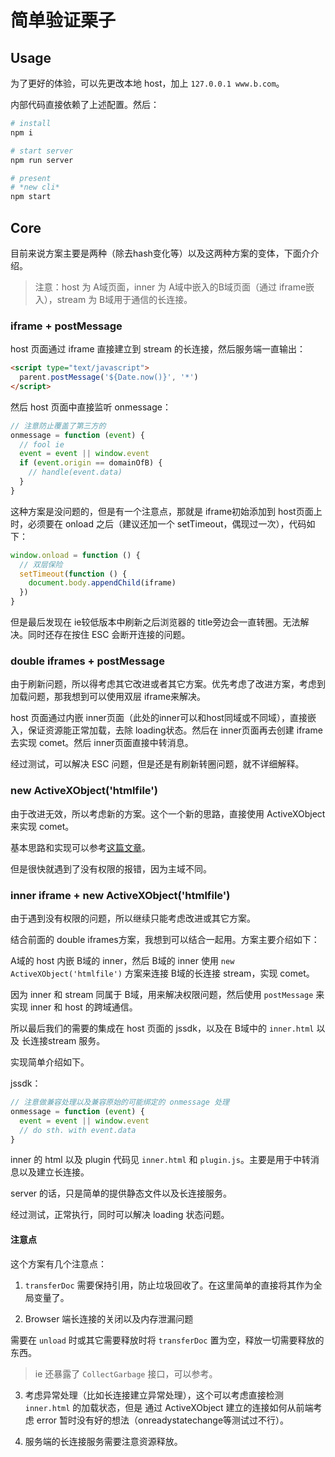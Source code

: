 # 简单验证栗子

## Usage

为了更好的体验，可以先更改本地 host，加上 `127.0.0.1 www.b.com`。

内部代码直接依赖了上述配置。然后：

```sh
# install
npm i

# start server
npm run server

# present
# *new cli*
npm start
```

## Core

目前来说方案主要是两种（除去hash变化等）以及这两种方案的变体，下面介介绍。

> 注意：host 为 A域页面，inner 为 A域中嵌入的B域页面（通过 iframe嵌入），stream 为 B域用于通信的长连接。

### iframe + postMessage

host 页面通过 iframe 直接建立到 stream 的长连接，然后服务端一直输出：

```html
<script type="text/javascript">
  parent.postMessage('${Date.now()}', '*') 
</script>
```

然后 host 页面中直接监听 onmessage：

```javascript
// 注意防止覆盖了第三方的
onmessage = function (event) {
  // fool ie
  event = event || window.event
  if (event.origin == domainOfB) {
    // handle(event.data)
  }
}
```

这种方案是没问题的，但是有一个注意点，那就是 iframe初始添加到 host页面上时，必须要在 onload 之后（建议还加一个 setTimeout，偶现过一次），代码如下：

```javascript
window.onload = function () {
  // 双层保险
  setTimeout(function () {
    document.body.appendChild(iframe)
  })
}
```

但是最后发现在 ie较低版本中刷新之后浏览器的 title旁边会一直转圈。无法解决。同时还存在按住 ESC 会断开连接的问题。

### double iframes + postMessage

由于刷新问题，所以得考虑其它改进或者其它方案。优先考虑了改进方案，考虑到加载问题，那我想到可以使用双层 iframe来解决。

host 页面通过内嵌 inner页面（此处的inner可以和host同域或不同域），直接嵌入，保证资源能正常加载，去除 loading状态。然后在 inner页面再去创建 iframe去实现 comet。然后 inner页面直接中转消息。

经过测试，可以解决 ESC 问题，但是还是有刷新转圈问题，就不详细解释。

### new ActiveXObject('htmlfile')

由于改进无效，所以考虑新的方案。这个一个新的思路，直接使用 ActiveXObject 来实现 comet。

基本思路和实现可以参考[这篇文章](http://cometdaily.com/2007/11/18/ie-activexhtmlfile-transport-part-ii/)。

但是很快就遇到了没有权限的报错，因为主域不同。

### inner iframe + new ActiveXObject('htmlfile')

由于遇到没有权限的问题，所以继续只能考虑改进或其它方案。

结合前面的 double iframes方案，我想到可以结合一起用。方案主要介绍如下：

A域的 host 内嵌 B域的 inner，然后 B域的 inner 使用 `new ActiveXObject('htmlfile')` 方案来连接 B域的长连接 stream，实现 comet。

因为 inner 和 stream 同属于 B域，用来解决权限问题，然后使用 `postMessage` 来实现 inner 和 host 的跨域通信。

所以最后我们的需要的集成在 host 页面的 jssdk，以及在 B域中的 `inner.html` 以及 长连接stream 服务。

实现简单介绍如下。

jssdk：

```javascript
// 注意做兼容处理以及兼容原始的可能绑定的 onmessage 处理
onmessage = function (event) {
  event = event || window.event
  // do sth. with event.data
}
```

inner 的 html 以及 plugin 代码见 `inner.html` 和 `plugin.js`。主要是用于中转消息以及建立长连接。

server 的话，只是简单的提供静态文件以及长连接服务。

经过测试，正常执行，同时可以解决 loading 状态问题。

#### 注意点

这个方案有几个注意点：

1. `transferDoc` 需要保持引用，防止垃圾回收了。在这里简单的直接将其作为全局变量了。

2. Browser 端长连接的关闭以及内存泄漏问题

需要在 `unload` 时或其它需要释放时将 `transferDoc` 置为空，释放一切需要释放的东西。

> ie 还暴露了 `CollectGarbage` 接口，可以参考。

3. 考虑异常处理（比如长连接建立异常处理），这个可以考虑直接检测 `inner.html` 的加载状态，但是 通过 ActiveXObject 建立的连接如何从前端考虑 error 暂时没有好的想法（onreadystatechange等测试过不行）。

4. 服务端的长连接服务需要注意资源释放。
